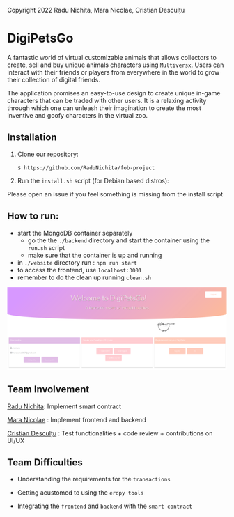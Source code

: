 Copyright 2022 Radu Nichita, Mara Nicolae, Cristian Desculțu

# DigiPetsGo

A fantastic world of virtual customizable animals that allows collectors to create, sell and buy unique
animals characters using `Multiversx`.
Users can interact with their friends or players from everywhere in the world to grow their collection of digital friends.

The application promises an easy-to-use design to create unique in-game characters that can be traded with other users.
It is a relaxing activity through which one can unleash their imagination to create the most inventive and goofy characters in the virtual zoo.


## Installation

1. Clone our repository:

   ```console
   $ https://github.com/RaduNichita/fob-project
   ```

1. Run the `install.sh` script (for Debian based distros):


Please open an issue if you feel something is missing from the install script

## How to run:

- start the MongoDB container separately
    - go the the `./backend` directory and start the container using the `run.sh` script
    - make sure that the container is up and running
- in `./website` directory run : `npm run start`
- to access the frontend, use `localhost:3001`
- remember to do the clean up running `clean.sh`

 ![Dashboard for the Digipet website](./images/dashboard.png)


## Team Involvement

[Radu Nichita](https://github.com/RaduNichita]): Implement smart contract

[Mara Nicolae](https://github.com/maranicolae) : Implement frontend and backend

[Cristian Desculțu](https://github.com/HyperSmoit) : Test functionalities + code review + contributions on UI/UX


## Team Difficulties
* Understanding the requirements for the `transactions`

* Getting acustomed to using the `erdpy tools`

* Integrating the `frontend` and `backend` with the `smart contract`

